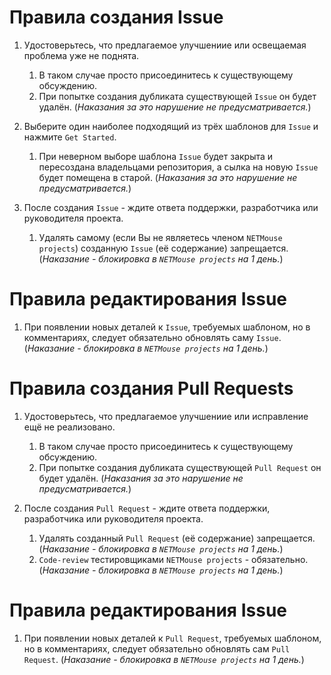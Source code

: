 # Правила создания Issue
1) Удостоверьтесь, что предлагаемое улучшениие или освещаемая проблема уже не поднята.
    1) В таком случае просто присоединитесь к существующему обсуждению.
    2) При попытке создания дубликата существующей `Issue` он будет удалён. (_Наказания за это нарушение не предусматривается._)

2) Выберите один наиболее подходящий из трёх шаблонов для `Issue` и нажмите `Get Started`.
    1) При неверном выборе шаблона `Issue` будет закрыта и пересоздана владельцами репозитория, а сылка на новую `Issue` будет помещена в старой. (_Наказания за это нарушение не предусматривается._)

3) После создания `Issue` - ждите ответа поддержки, разработчика или руководителя проекта.
    1) Удалять самому (если Вы не являетесь членом `NETMouse projects`) созданную `Issue` (её содержание) запрещается. (_Наказание - блокировка в `NETMouse projects` на 1 день._)

# Правила редактирования Issue
1) При появлении новых деталей к `Issue`, требуемых шаблоном, но в комментариях, следует обязательно обновлять саму `Issue`. (_Наказание - блокировка в `NETMouse projects` на 1 день._)

# Правила создания Pull Requests
1) Удостоверьтесь, что предлагаемое улучшениие или исправление ещё не реализовано.
    1) В таком случае просто присоединитесь к существующему обсуждению.
    2) При попытке создания дубликата существующей `Pull Request` он будет удалён. (_Наказания за это нарушение не предусматривается._)

2) После создания `Pull Request` - ждите ответа поддержки, разработчика или руководителя проекта.
    1) Удалять созданный `Pull Request` (её содержание) запрещается. (_Наказание - блокировка в `NETMouse projects` на 1 день._)
    2) `Code-review` тестировщиками `NETMouse projects` - обязательно. (_Наказание - блокировка в `NETMouse projects` на 1 день._)

# Правила редактирования Issue
1) При появлении новых деталей к `Pull Request`, требуемых шаблоном, но в комментариях, следует обязательно обновлять сам `Pull Request`. (_Наказание - блокировка в `NETMouse projects` на 1 день._)

